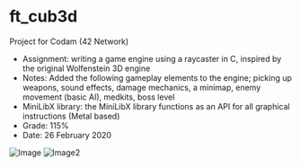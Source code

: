 # ft_cub3d

Project for Codam (42 Network)

- Assignment: writing a game engine using a raycaster in C, inspired by the original Wolfenstein 3D engine
- Notes: Added the following gameplay elements to the engine; picking up weapons, sound effects, damage mechanics, a minimap, enemy movement (basic AI), medkits, boss level
- MiniLibX library: the MiniLibX library functions as an API for all graphical instructions (Metal based)
- Grade: 115%
- Date: 26 February 2020

![Image](https://i.ibb.co/N9bskLS/Screen-Shot-2020-09-03-at-8-29-38-PM.png)
![Image2](https://i.ibb.co/yfGzq6y/Screen-Shot-2020-09-03-at-8-35-44-PM.png)


